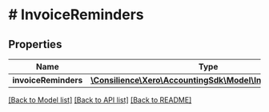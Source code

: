 # # InvoiceReminders

## Properties

Name | Type | Description | Notes
------------ | ------------- | ------------- | -------------
**invoiceReminders** | [**\Consilience\Xero\AccountingSdk\Model\InvoiceReminder[]**](InvoiceReminder.md) |  | [optional] 

[[Back to Model list]](../../README.md#documentation-for-models) [[Back to API list]](../../README.md#documentation-for-api-endpoints) [[Back to README]](../../README.md)


